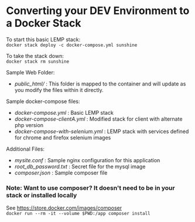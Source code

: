# Converting your DEV Environment to a Docker Stack

To start this basic LEMP stack:\
```docker stack deploy -c docker-compose.yml sunshine```

To take the stack down:\
```docker stack rm sunshine```

Sample Web Folder:
 * _public_html/_ : This folder is mapped to the container and will update as you modify the files within it directly.

Sample docker-compose files:
 * _docker-compose.yml_ : Basic LEMP stack
 * _docker-compose-clientA.yml_ : Modified stack for client with alternate php version
 * _docker-compose-with-selenium.yml_ : LEMP stack with services defined for chrome and firefox selenium images
 
Additional Files:
 * _mysite.conf_ : Sample nginx configuration for this application
 * _root_db_password.txt_ : Secret file for the mysql image
 * _composer.json_ : Sample composer file 
 
### Note: Want to use composer? It doesn't need to be in your stack or installed locally
See https://store.docker.com/images/composer \
```docker run --rm -it --volume $PWD:/app composer install```
